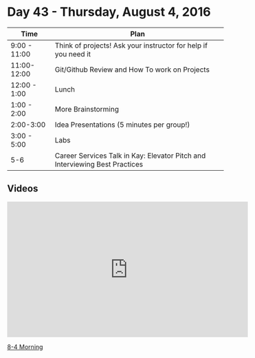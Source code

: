 # Day 43  - Thursday, August 4, 2016


Time       | Plan     |
----------------|-------
9:00 - 11:00  | Think of projects! Ask your instructor for help if you need it
11:00- 12:00  | Git/Github Review and How To work on Projects
12:00 - 1:00    | Lunch
1:00 - 2:00    | More Brainstorming
2:00-3:00    | Idea Presentations (5 minutes per group!)
3:00 - 5:00  | Labs
5-6           | Career Services Talk in Kay: Elevator Pitch and Interviewing Best Practices

## Videos

<iframe width="560" height="315" src="https://www.youtube.com/embed/TBg-cN_wzEM?rel=0&modestbranding=1" frameborder="0" allowfullscreen></iframe><p><a href="https://www.youtube.com/watch?v=TBg-cN_wzEM">8-4 Morning</a></p>
